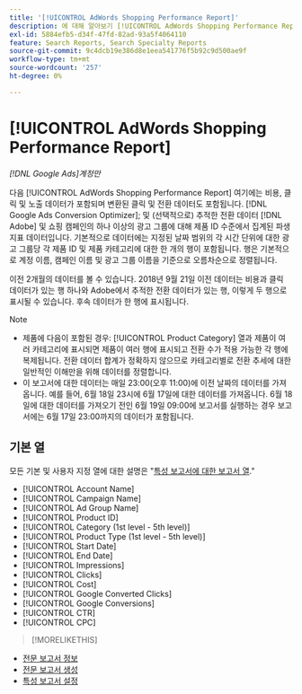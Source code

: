```yaml
---
title: '[!UICONTROL AdWords Shopping Performance Report]'
description: 에 대해 알아보기 [!UICONTROL AdWords Shopping Performance Report].
exl-id: 5884efb5-d34f-47fd-82ad-93a5f4064110
feature: Search Reports, Search Specialty Reports
source-git-commit: 9c4dcb19e386d8e1eea541776f5b92c9d500ae9f
workflow-type: tm+mt
source-wordcount: '257'
ht-degree: 0%

---
```


# [!UICONTROL AdWords Shopping Performance Report]

*[!DNL Google Ads]계정만*

다음 [!UICONTROL AdWords Shopping Performance Report] 여기에는 비용, 클릭 및 노출 데이터가 포함되며 변환된 클릭 및 전환 데이터도 포함됩니다. [!DNL Google Ads Conversion Optimizer]; 및 (선택적으로) 추적한 전환 데이터 [!DNL Adobe] 및 쇼핑 캠페인의 하나 이상의 광고 그룹에 대해 제품 ID 수준에서 집계된 파생 지표 데이터입니다. 기본적으로 데이터에는 지정된 날짜 범위의 각 시간 단위에 대한 광고 그룹당 각 제품 ID 및 제품 카테고리에 대한 한 개의 행이 포함됩니다. 행은 기본적으로 계정 이름, 캠페인 이름 및 광고 그룹 이름을 기준으로 오름차순으로 정렬됩니다.

이전 2개월의 데이터를 볼 수 있습니다. 2018년 9월 21일 이전 데이터는 비용과 클릭 데이터가 있는 행 하나와 Adobe에서 추적한 전환 데이터가 있는 행, 이렇게 두 행으로 표시될 수 있습니다. 후속 데이터가 한 행에 표시됩니다.

>[!NOTE]
>
>* 제품에 다음이 포함된 경우: [!UICONTROL Product Category] 열과 제품이 여러 카테고리에 표시되면 제품이 여러 행에 표시되고 전환 수가 적용 가능한 각 행에 복제됩니다. 전환 데이터 합계가 정확하지 않으므로 카테고리별로 전환 추세에 대한 일반적인 이해만을 위해 데이터를 정렬합니다.
>* 이 보고서에 대한 데이터는 매일 23:00(오후 11:00)에 이전 날짜의 데이터를 가져옵니다. 예를 들어, 6월 18일 23시에 6월 17일에 대한 데이터를 가져옵니다. 6월 18일에 대한 데이터를 가져오기 전인 6월 19일 09:00에 보고서를 실행하는 경우 보고서에는 6월 17일 23:00까지의 데이터가 포함됩니다.

## 기본 열

모든 기본 및 사용자 지정 열에 대한 설명은 &quot;[특성 보고서에 대한 보고서 열](specialty-report-columns.md).&quot;

* [!UICONTROL Account Name]
* [!UICONTROL Campaign Name]
* [!UICONTROL Ad Group Name]
* [!UICONTROL Product ID]
* [!UICONTROL Category (1st level - 5th level)]
* [!UICONTROL Product Type (1st level - 5th level)]
* [!UICONTROL Start Date]
* [!UICONTROL End Date]
* [!UICONTROL Impressions]
* [!UICONTROL Clicks]
* [!UICONTROL Cost]
* [!UICONTROL Google Converted Clicks]
* [!UICONTROL Google Conversions]
* [!UICONTROL CTR]
* [!UICONTROL CPC]

>[!MORELIKETHIS]
>
* [전문 보고서 정보](specialty-report-about.md)
* [전문 보고서 생성](specialty-report-generate.md)
* [특성 보고서 설정](specialty-report-settings.md)
